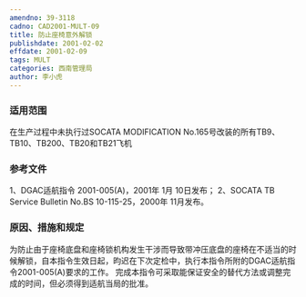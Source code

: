 ```yaml
---
amendno: 39-3118
cadno: CAD2001-MULT-09
title: 防止座椅意外解锁
publishdate: 2001-02-02
effdate: 2001-02-09
tags: MULT
categories: 西南管理局
author: 李小虎
---
```


### 适用范围 
在生产过程中未执行过SOCATA MODIFICATION No.165号改装的所有TB9、TB10、TB200、TB20和TB21飞机

<!--more-->
### 参考文件
1、DGAC适航指令 2001-005(A)，2001年 1月 10日发布； 
2、SOCATA TB Service Bulletin No.BS 10-115-25，2000年 11月发布。

### 原因、措施和规定 
为防止由于座椅底盘和座椅锁机构发生干涉而导致带冲压底盘的座椅在不适当的时候解锁，自本指令生效日起，昀迟在下次定检中，执行本指令所附的DGAC适航指令2001-005(A)要求的工作。
完成本指令可采取能保证安全的替代方法或调整完成的时间，但必须得到适航当局的批准。
